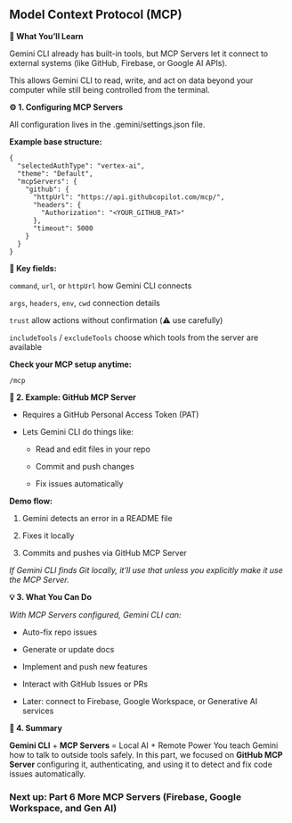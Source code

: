 ## Model Context Protocol (MCP)

**🔹 What You’ll Learn**

Gemini CLI already has built-in tools, but MCP Servers let it connect to external systems (like GitHub, Firebase, or Google AI APIs).

This allows Gemini CLI to read, write, and act on data beyond your computer while still being controlled from the terminal.

**⚙️ 1. Configuring MCP Servers**

All configuration lives in the .gemini/settings.json file.

**Example base structure:**

```
{
  "selectedAuthType": "vertex-ai",
  "theme": "Default",
  "mcpServers": {
    "github": {
      "httpUrl": "https://api.githubcopilot.com/mcp/",
      "headers": {
        "Authorization": "<YOUR_GITHUB_PAT>"
      },
      "timeout": 5000
    }
  }
}
```

**🧩 Key fields:**

`command`, `url`, or `httpUrl` how Gemini CLI connects

`args`, `headers`, `env`, `cwd` connection details

`trust` allow actions without confirmation (⚠️ use carefully)

`includeTools` / `excludeTools` choose which tools from the server are available

**Check your MCP setup anytime:**

```
/mcp
```

**🧠 2. Example: GitHub MCP Server**

- Requires a GitHub Personal Access Token (PAT)

- Lets Gemini CLI do things like:

    - Read and edit files in your repo

    - Commit and push changes
 
    - Fix issues automatically

**Demo flow:**

1. Gemini detects an error in a README file

2. Fixes it locally

3. Commits and pushes via GitHub MCP Server
 
*If Gemini CLI finds Git locally, it’ll use that unless you explicitly make it use the MCP Server.*

**💡 3. What You Can Do**

*With MCP Servers configured, Gemini CLI can:*
 
- Auto-fix repo issues

- Generate or update docs
 
- Implement and push new features

- Interact with GitHub Issues or PRs

- Later: connect to Firebase, Google Workspace, or Generative AI services

**🧾 4. Summary**

**Gemini CLI** + **MCP Servers** = Local AI + Remote Power
You teach Gemini how to talk to outside tools safely.
In this part, we focused on **GitHub MCP Server** configuring it, authenticating, and using it to detect and fix code issues automatically.


### Next up: Part 6 More MCP Servers (Firebase, Google Workspace, and Gen AI)